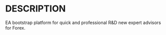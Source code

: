 DESCRIPTION
===========

EA bootstrap platform for quick and professional R&amp;D new expert advisors for Forex.
